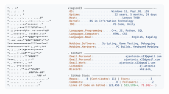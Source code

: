 <a href="https://github.com/xlegion23">
  <picture>
    <source media="(prefers-color-scheme: dark)" srcset="https://raw.githubusercontent.com/xlegion23/xlegion23/main/dark_mode.svg">
    <img alt="xlegion23's GitHub Profile README" src="https://raw.githubusercontent.com/xlegion23/xlegion23/main/light_mode.svg">
  </picture>
</a>

